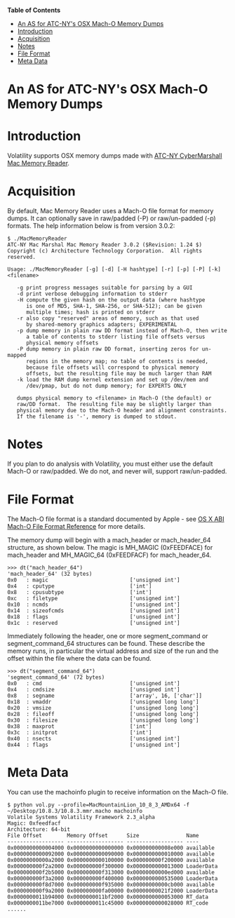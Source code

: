 **Table of Contents**  

- [An AS for ATC-NY's OSX Mach-O Memory Dumps](MachO-Address-Space#an-as-for-atc-ny's-osx-mach-o-memory-dumps)
- [Introduction](MachO-Address-Space#introduction)
- [Acquisition](MachO-Address-Space#acquisition)
- [Notes](MachO-Address-Space#notes)
- [File Format](MachO-Address-Space#file-format)
- [Meta Data](MachO-Address-Space#meta-data)

# An AS for ATC-NY's OSX Mach-O Memory Dumps

# Introduction

Volatility supports OSX memory dumps made with [ATC-NY CyberMarshall Mac Memory Reader](http://cybermarshal.com/index.php/cyber-marshal-utilities/mac-memory-reader). 

# Acquisition

By default, Mac Memory Reader uses a Mach-O file format for memory dumps. It can optionally save in raw/padded (-P) or raw/un-padded (-p) formats. The help information below is from version 3.0.2:

    $ ./MacMemoryReader 
    ATC-NY Mac Marshal Mac Memory Reader 3.0.2 ($Revision: 1.24 $)
    Copyright (c) Architecture Technology Corporation.  All rights reserved.
    
    Usage: ./MacMemoryReader [-g] [-d] [-H hashtype] [-r] [-p] [-P] [-k] <filename>
    
       -g print progress messages suitable for parsing by a GUI
       -d print verbose debugging information to stderr
       -H compute the given hash on the output data (where hashtype
          is one of MD5, SHA-1, SHA-256, or SHA-512); can be given
          multiple times; hash is printed on stderr
       -r also copy "reserved" areas of memory, such as that used
          by shared-memory graphics adapters; EXPERIMENTAL
       -p dump memory in plain raw DD format instead of Mach-O, then write
          a table of contents to stderr listing file offsets versus
          physical memory offsets
       -P dump memory in plain raw DD format, inserting zeros for un-mapped
          regions in the memory map; no table of contents is needed,
          because file offsets will correspond to physical memory
          offsets, but the resulting file may be much larger than RAM
       -k load the RAM dump kernel extension and set up /dev/mem and
          /dev/pmap, but do not dump memory; for EXPERTS ONLY
    
       dumps physical memory to <filename> in Mach-O (the default) or
       raw/DD format.  The resulting file may be slightly larger than
       physical memory due to the Mach-O header and alignment constraints.
       If the filename is '-', memory is dumped to stdout.

# Notes

If you plan to do analysis with Volatility, you must either use the default Mach-O or raw/padded. We do not, and never will, support raw/un-padded. 

# File Format

The Mach-O file format is a standard documented by Apple - see [OS X ABI Mach-O File Format Reference](https://developer.apple.com/library/mac/#documentation/DeveloperTools/Conceptual/MachORuntime/Reference/reference.html) for more details. 

The memory dump will begin with a mach_header or mach_header_64 structure, as shown below. The magic is MH_MAGIC (0xFEEDFACE) for mach_header and MH_MAGIC_64 (0xFEEDFACF) for mach_header_64.

    >>> dt("mach_header_64")
    'mach_header_64' (32 bytes)
    0x0   : magic                          ['unsigned int']
    0x4   : cputype                        ['int']
    0x8   : cpusubtype                     ['int']
    0xc   : filetype                       ['unsigned int']
    0x10  : ncmds                          ['unsigned int']
    0x14  : sizeofcmds                     ['unsigned int']
    0x18  : flags                          ['unsigned int']
    0x1c  : reserved                       ['unsigned int']

Immediately following the header, one or more segment_command or segment_command_64 structures can be found. These describe the memory runs, in particular the virtual address and size of the run and the offset within the file where the data can be found. 

    >>> dt("segment_command_64")
    'segment_command_64' (72 bytes)
    0x0   : cmd                            ['unsigned int']
    0x4   : cmdsize                        ['unsigned int']
    0x8   : segname                        ['array', 16, ['char']]
    0x18  : vmaddr                         ['unsigned long long']
    0x20  : vmsize                         ['unsigned long long']
    0x28  : fileoff                        ['unsigned long long']
    0x30  : filesize                       ['unsigned long long']
    0x38  : maxprot                        ['int']
    0x3c  : initprot                       ['int']
    0x40  : nsects                         ['unsigned int']
    0x44  : flags                          ['unsigned int']

# Meta Data

You can use the machoinfo plugin to receive information on the Mach-O file. 

    $ python vol.py --profile=MacMountainLion_10_8_3_AMDx64 -f ~/Desktop/10.8.3/10.8.3.mmr.macho machoinfo
    Volatile Systems Volatility Framework 2.3_alpha
    Magic: 0xfeedfacf
    Architecture: 64-bit
    File Offset        Memory Offset      Size               Name
    ------------------ ------------------ ------------------ ----
    0x0000000000004000 0x0000000000000000 0x000000000008e000 available
    0x0000000000092000 0x0000000000090000 0x0000000000010000 available
    0x00000000000a2000 0x0000000000100000 0x000000000f200000 available
    0x000000000f2a2000 0x000000000f300000 0x0000000000013000 LoaderData
    0x000000000f2b5000 0x000000000f313000 0x00000000000ed000 available
    0x000000000f3a2000 0x000000000f400000 0x0000000000535000 LoaderData
    0x000000000f8d7000 0x000000000f935000 0x00000000000cb000 available
    0x000000000f9a2000 0x000000000fa00000 0x00000000021f2000 LoaderData
    0x0000000011b94000 0x0000000011bf2000 0x0000000000053000 RT_data
    0x0000000011be7000 0x0000000011c45000 0x0000000000028000 RT_code
    ......
